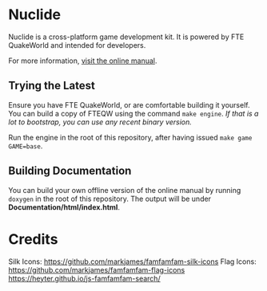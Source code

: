 # Nuclide

Nuclide is a cross-platform game development kit. It is powered by FTE QuakeWorld and intended for developers.

For more information, [visit the online manual](https://developer.vera-visions.com).

## Trying the Latest

Ensure you have FTE QuakeWorld, or are comfortable building it yourself.
You can build a copy of FTEQW using the command `make engine`.
*If that is a lot to bootstrap, you can use any recent binary version.*

Run the engine in the root of this repository, after having issued `make game GAME=base`.

## Building Documentation

You can build your own offline version of the online manual by running `doxygen` in the root of this repository. The output will be under **Documentation/html/index.html**.

# Credits

Silk Icons: https://github.com/markjames/famfamfam-silk-icons
Flag Icons: https://github.com/markjames/famfamfam-flag-icons
https://heyter.github.io/js-famfamfam-search/